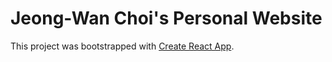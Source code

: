# Jeong-Wan Choi's Personal Website

This project was bootstrapped with [Create React App](https://github.com/facebook/create-react-app).
